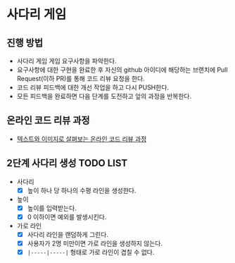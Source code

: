 # 사다리 게임
## 진행 방법
* 사다리 게임 게임 요구사항을 파악한다.
* 요구사항에 대한 구현을 완료한 후 자신의 github 아이디에 해당하는 브랜치에 Pull Request(이하 PR)를 통해 코드 리뷰 요청을 한다.
* 코드 리뷰 피드백에 대한 개선 작업을 하고 다시 PUSH한다.
* 모든 피드백을 완료하면 다음 단계를 도전하고 앞의 과정을 반복한다.

## 온라인 코드 리뷰 과정
* [텍스트와 이미지로 살펴보는 온라인 코드 리뷰 과정](https://github.com/nextstep-step/nextstep-docs/tree/master/codereview)

## 2단계 사다리 생성 TODO LIST
* 사다리
    * [x] 높이 하나 당 하나의 수평 라인을 생성한다.
* 높이
    * [x] 높이를 입력받는다.
    * [x] 0 이하이면 예외를 발생시킨다.
* 가로 라인
    * [x] 사다리 라인을 랜덤하게 그린다.
    * [x] 사용자가 2명 미만이면 가로 라인을 생성하지 않는다.
    * [x] ```|-----|-----|``` 형태로 가로 라인이 겹칠 수 없다.